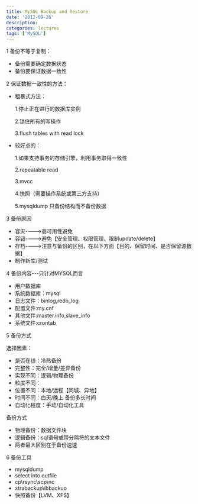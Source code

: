 ```yaml
---
title: MySQL Backup and Restore
date: '2012-09-26'
description:
categories: lectures
tags: ['MySQL']
---
```


1 备份不等于复制：

+ 备份需要确定数据状态
+ 备份要保证数据一致性

2 保证数据一致性的方法：

+ 粗暴式方法：

    1.停止正在进行的数据库实例

    2.锁住所有的写操作

    3.flush tables with read lock
+ 较好点的：

    1.如果支持事务的存储引擎，利用事务取得一致性

    2.repeatable read 

    3.mvcc

    4.快照（需要操作系统或第三方支持）

    5.mysqldump 只备份结构而不备份数据

3 备份原因

+ 容灾---->高可用性避免
+ 容错---->避免【安全管理、权限管理、限制update/delete】
+ 存档---->注意与备份的区别，在以下方面【目的、保留时间、是否保留源数据】
+ 制作新库/测试

4 备份内容---只针对MYSQL而言

+ 用户数据库
+ 系统数据库：mysql
+ 日志文件：binlog,redo_log
+ 配置文件:my.cnf
+ 其他文件:master.info,slave_info
+ 系统文件:crontab

5 备份方式

选择因素：

+ 是否在线：冷热备份
+ 完整性：完全/增量/差异备份
+ 实现不同：逻辑/物理备份
+ 粒度不同：
+ 位置不同：本地/远程【同城、异地】
+ 时间不同：白天/晚上 备份多长时间
+ 自动化程度：手动/自动化工具

备份方式

- 物理备份：数据文件块
- 逻辑备份：sql语句或带分隔符的文本文件
- 两者最大区别在于备份速速
 
6 备份工具

+ mysqldump
+ select into outfile
+ cp\rsync\scp\nc
+ xtrabackup\ibbackuo
+ 快照备份【LVM、XFS】

